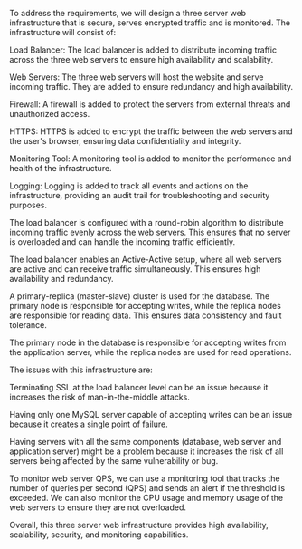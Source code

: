 To address the requirements, we will design a three server web infrastructure that is secure, serves encrypted traffic and is monitored. The infrastructure will consist of:

Load Balancer: The load balancer is added to distribute incoming traffic across the three web servers to ensure high availability and scalability.

Web Servers: The three web servers will host the website and serve incoming traffic. They are added to ensure redundancy and high availability.

Firewall: A firewall is added to protect the servers from external threats and unauthorized access.

HTTPS: HTTPS is added to encrypt the traffic between the web servers and the user's browser, ensuring data confidentiality and integrity.

Monitoring Tool: A monitoring tool is added to monitor the performance and health of the infrastructure.

Logging: Logging is added to track all events and actions on the infrastructure, providing an audit trail for troubleshooting and security purposes.

The load balancer is configured with a round-robin algorithm to distribute incoming traffic evenly across the web servers. This ensures that no server is overloaded and can handle the incoming traffic efficiently.

The load balancer enables an Active-Active setup, where all web servers are active and can receive traffic simultaneously. This ensures high availability and redundancy.

A primary-replica (master-slave) cluster is used for the database. The primary node is responsible for accepting writes, while the replica nodes are responsible for reading data. This ensures data consistency and fault tolerance.

The primary node in the database is responsible for accepting writes from the application server, while the replica nodes are used for read operations.

The issues with this infrastructure are:

Terminating SSL at the load balancer level can be an issue because it increases the risk of man-in-the-middle attacks.

Having only one MySQL server capable of accepting writes can be an issue because it creates a single point of failure.

Having servers with all the same components (database, web server and application server) might be a problem because it increases the risk of all servers being affected by the same vulnerability or bug.

To monitor web server QPS, we can use a monitoring tool that tracks the number of queries per second (QPS) and sends an alert if the threshold is exceeded. We can also monitor the CPU usage and memory usage of the web servers to ensure they are not overloaded.

Overall, this three server web infrastructure provides high availability, scalability, security, and monitoring capabilities.